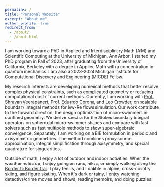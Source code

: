 ```yaml
---
permalink: /
title: "Personal Website"
excerpt: "About me"
author_profile: true
redirect_from: 
  - /about/
  - /about.html
---
```


<!--[academicpages template](https://github.com/academicpages/academicpages.github.io)
[_config.yml](https://github.com/academicpages/academicpages.github.io/blob/master/_config.yml)

Getting started
======
1. Upload any files (like PDFs, .zip files, etc.) to the files/ directory. They will appear at https://[your GitHub username].github.io/files/example.pdf.  
1. Check status by going to the repository settings, in the "GitHub pages" section 

The configuration file for the top menu is in [_data/navigation.yml](https://github.com/academicpages/academicpages.github.io/blob/master/_data/navigation.yml). For example, if you don't have a portfolio or blog posts, you can remove those items from that navigation.yml file to remove them from the header. 

**Markdown generator**
(https://github.com/academicpages/academicpages.github.io/tree/master/markdown_generator) 
I keep a spreadsheet of my publications and talks, then run the code in these notebooks to generate the markdown files, then commit and push them to the GitHub repository.

For more info
------
More info about configuring academicpages can be found in [the guide](https://academicpages.github.io/markdown/). The [guides for the Minimal Mistakes theme](https://mmistakes.github.io/minimal-mistakes/docs/configuration/) (which this theme was forked from) might also be helpful.
-->
I am working toward a PhD in Applied and Interdisciplinary Math (AIM) and Scientific Computing at the University of Michigan, Ann Arbor. I started my PhD program in Fall of 2023, after graduating from the University of California, Berkeley with a degree in Applied Math with a concentration in quantum mechanics. I am also a 2023-2024 Michigan Institute for Computational Discovery and Engineering (MICDE) Fellow.

My research interests are developing numerical methods that better resolve complex physical constraints, such as complicated geometry or reducing computational cost of current methods. Currently, I am working with [Prof. Shravan Veerapaneni](https://dept.math.lsa.umich.edu/~shravan/), [Prof. Eduardo Corona](https://www.colorado.edu/amath/eduardo-corona), and [Leo Crowder](https://www.linkedin.com/in/leo-crowder-082190157), on scalable boundary integral methods for low-Re flows simulation. Our work contribute to the forward direction, the design optimization of micro-swimmers in confined geometry. We derive spectra for the Stokes boundary integral operators on spheroidal micro-swimmer shapes and compare with fast solvers such as fast multipole methods to show super-algebraic convergence. Separately, I am working on a BIE formulation in periodic and axisymmetric geometries. The method combines proxy source approximation, integral simplification through axisymmetry, and special quadrature for singularities. 

Outside of math, I enjoy a lot of outdoor and indoor activities. When the weather holds up, I enjoy going on runs, hikes, or simply walking along the [Border to Border trail](https://www.washtenaw.org/334/Border-to-Border-Trail). I play tennis, and I dabble in alpine, cross-country skiing, and figure skating. When it's dark or rainy, I enjoy watching detective/crime movies and shows, reading memoirs, and doing puzzles. 
